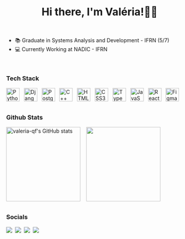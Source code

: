 <br>

<h1 align="center">Hi there, I'm Valéria!👋🏻</h1>
<br>

- 📚 Graduate in Systems Analysis and Development - IFRN (5/7)
- 💻 Currently Working at NADIC - IFRN
<br>

### Tech Stack

<p align="left">
  <a href="https://www.python.org/" target="_blank" rel="noreferrer"><img src="https://raw.githubusercontent.com/danielcranney/readme-generator/main/public/icons/skills/python-colored.svg" width="36" height="36" alt="Python" /></a>&nbsp;&nbsp;
  <a href="https://www.djangoproject.com/" target="_blank" rel="noreferrer"><img src="https://raw.githubusercontent.com/danielcranney/readme-generator/main/public/icons/skills/django-colored.svg" width="36" height="36" alt="Django" /></a>&nbsp;&nbsp;
  <a href="https://www.postgresql.org/" target="_blank" rel="noreferrer"><img src="https://raw.githubusercontent.com/danielcranney/readme-generator/main/public/icons/skills/postgresql-colored.svg" width="36" height="36" alt="PostgreSQL" /></a>&nbsp;&nbsp;
  <a href="https://docs.microsoft.com/en-us/cpp/?view=msvc-170" target="_blank" rel="noreferrer"><img src="https://raw.githubusercontent.com/danielcranney/readme-generator/main/public/icons/skills/cplusplus-colored.svg" width="36" height="36" alt="C++" /></a>&nbsp;&nbsp;
  <a href="https://developer.mozilla.org/en-US/docs/Glossary/HTML5" target="_blank" rel="noreferrer"><img src="https://raw.githubusercontent.com/danielcranney/readme-generator/main/public/icons/skills/html5-colored.svg" width="36" height="36" alt="HTML5" /></a>&nbsp;&nbsp;
  <a href="https://www.w3.org/TR/CSS/#css" target="_blank" rel="noreferrer"><img src="https://raw.githubusercontent.com/danielcranney/readme-generator/main/public/icons/skills/css3-colored.svg" width="36" height="36" alt="CSS3" /></a>&nbsp;&nbsp;
  <a href="https://www.typescriptlang.org/" target="_blank" rel="noreferrer"><img src="https://raw.githubusercontent.com/danielcranney/readme-generator/main/public/icons/skills/typescript-colored.svg" width="36" height="36" alt="TypeScript" /></a>&nbsp;&nbsp;
  <a href="https://developer.mozilla.org/en-US/docs/Web/JavaScript" target="_blank" rel="noreferrer"><img src="https://raw.githubusercontent.com/danielcranney/readme-generator/main/public/icons/skills/javascript-colored.svg" width="36" height="36" alt="JavaScript" /></a>&nbsp;&nbsp;
  <a href="https://reactjs.org/" target="_blank" rel="noreferrer"><img src="https://raw.githubusercontent.com/danielcranney/readme-generator/main/public/icons/skills/react-colored.svg" width="36" height="36" alt="React" /></a>&nbsp;&nbsp;
  <a href="https://www.figma.com/" target="_blank" rel="noreferrer"><img src="https://raw.githubusercontent.com/danielcranney/readme-generator/main/public/icons/skills/figma-colored.svg" width="36" height="36" alt="Figma" /></a>
</p>

##

### Github Stats


<p align="left">
  <a href="http://www.github.com/valeria-qf"><img height="200em" src="https://github-readme-stats.vercel.app/api?username=valeria-qf&show_icons=true&include_all_commits=true&count_private=true&title_color=ada6ff&text_color=F5EFE6&icon_color=7F78D2&bg_color=1c1917&border_color=ada6ff" alt="valeria-qf's GitHub stats"   /></a>&nbsp;&nbsp;&nbsp;
  <a href="http://www.github.com/valeria-qf"><img height="200em" src="https://github-readme-stats.vercel.app/api/top-langs/?username=valeria-qf&layout=compact&langs_count=7&&title_color=ada6ff&text_color=F5EFE6&icon_color=86A789&bg_color=1c1917&border_color=ada6ff"/> </a>
</p>




##

### Socials

<p align="left"> 
  <a href="https://instagram.com/valeria_qf" target="_blank"><img src="https://img.shields.io/badge/-Instagram-%23E4405F?style=for-the-badge&logo=instagram&logoColor=white" target="_blank"></a>&nbsp;
  <a href="https://discord.com/users/valeria_qf" target="_blank"><img src="https://img.shields.io/badge/Discord-7289DA?style=for-the-badge&logo=discord&logoColor=white" target="_blank"></a>&nbsp;
<a href="mailto:vvqf2016@gmail.com">
  <img src="https://img.shields.io/badge/-Gmail-%23ffffff?style=for-the-badge&logo=gmail&logoColor=ff0000" target="_blank"></a>&nbsp;
 <a href="https://www.linkedin.com/in/valeria-qf" target="_blank"><img src="https://img.shields.io/badge/-LinkedIn-%230077B5?style=for-the-badge&logo=linkedin&logoColor=white" target="_blank"></a> &nbsp;</p>
